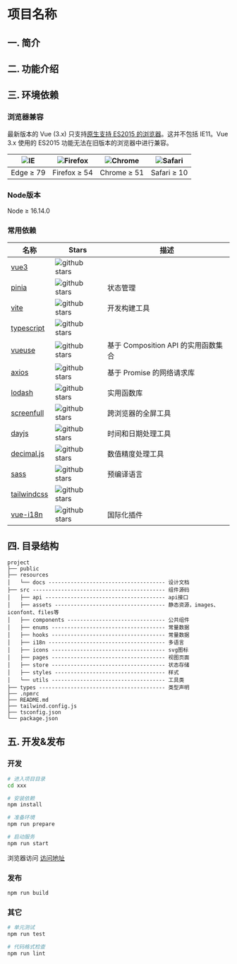 # 项目名称

## 一. 简介

<!--项目定位、简介-->

## 二. 功能介绍

<!--基本功能介绍-->

<!--使用说明-->

<!--更详细点可以说明软件的基本原理-->

## 三. 环境依赖

### 浏览器兼容

最新版本的 Vue (3.x) 只支持[原生支持 ES2015 的浏览器](https://caniuse.com/es6)。这并不包括 IE11。Vue 3.x 使用的 ES2015 功能无法在旧版本的浏览器中进行兼容。

| ![IE](https://cdn.jsdelivr.net/npm/@browser-logos/edge/edge_32x32.png) | ![Firefox](https://cdn.jsdelivr.net/npm/@browser-logos/firefox/firefox_32x32.png) | ![Chrome](https://cdn.jsdelivr.net/npm/@browser-logos/chrome/chrome_32x32.png) | ![Safari](https://cdn.jsdelivr.net/npm/@browser-logos/safari/safari_32x32.png) |
| ---------------------------------------------------------------------- | --------------------------------------------------------------------------------- | ------------------------------------------------------------------------------ | ------------------------------------------------------------------------------ |
| Edge ≥ 79                                                              | Firefox ≥ 54                                                                      | Chrome ≥ 51                                                                    | Safari ≥ 10                                                                    |

### Node版本

Node ≥ 16.14.0

### 常用依赖

| 名称                                                                  | Stars                                                                             | 描述                         |
| ------------------------------------------------------------------- | --------------------------------------------------------------------------------- | -------------------------- |
| [vue3](https://cn.vuejs.org/guide/introduction.html)                | ![github stars](https://img.shields.io/github/stars/vuejs/core.svg)               |                            |
| [pinia](https://pinia.web3doc.top/introduction.html)                | ![github stars](https://img.shields.io/github/stars/vuejs/pinia.svg)              | 状态管理                       |
| [vite](https://cn.vitejs.dev/guide/)                                | ![github stars](https://img.shields.io/github/stars/vitejs/vite.svg)              | 开发构建工具                     |
| [typescript](https://github.com/Microsoft/TypeScript)               | ![github stars](https://img.shields.io/github/stars/Microsoft/TypeScript.svg)     |                            |
| [vueuse](https://vueuse.org/guide/)                                 | ![github stars](https://img.shields.io/github/stars/vueuse/vueuse.svg)            | 基于 Composition API 的实用函数集合 |
| [axios](https://www.axios-http.cn/docs/intro)                       | ![github stars](https://img.shields.io/github/stars/axios/axios.svg)              | 基于 Promise 的网络请求库          |
| [lodash](https://www.lodashjs.com/)                                 | ![github stars](https://img.shields.io/github/stars/lodash/lodash.svg)            | 实用函数库                      |
| [screenfull](https://github.com/sindresorhus/screenfull)            | ![github stars](https://img.shields.io/github/stars/sindresorhus/screenfull.svg)  | 跨浏览器的全屏工具                  |
| [dayjs](https://day.js.org/docs/zh-CN/installation/installation)    | ![github stars](https://img.shields.io/github/stars/iamkun/dayjs.svg)             | 时间和日期处理工具                  |
| [decimal.js](https://lixingwu.gitee.io/decimal.js_cn/cn/index.html) | ![github stars](https://img.shields.io/github/stars/MikeMcl/decimal.js.svg)       | 数值精度处理工具                   |
| [sass](https://www.sasscss.com/documentation)                       | ![github stars](https://img.shields.io/github/stars/sass/dart-sass.svg)           | 预编译语言                      |
| [tailwindcss](https://tailwindcss.com/docs/installation)            | ![github stars](https://img.shields.io/github/stars/tailwindlabs/tailwindcss.svg) |                            |
| [vue-i18n](https://vue-i18n.intlify.dev/guide/)                     | ![github stars](https://img.shields.io/github/stars/kazupon/vue-i18n.svg)         | 国际化插件                      |

## 四. 目录结构

```
project
├── public
├── resources
│   └── docs ------------------------------------- 设计文档
├── src ------------------------------------------ 组件源码
│   ├── api -------------------------------------- api接口
│   ├── assets ----------------------------------- 静态资源，images、iconfont、files等
│   ├── components ------------------------------- 公共组件
│   ├── enums ------------------------------------ 常量数据
│   ├── hooks ------------------------------------ 常量数据
│   ├── i18n ------------------------------------- 多语言 
│   ├── icons ------------------------------------ svg图标
│   ├── pages ------------------------------------ 视图页面
│   ├── store ------------------------------------ 状态存储
│   ├── styles ----------------------------------- 样式
│   └── utils ------------------------------------ 工具类
├── types ---------------------------------------- 类型声明
├── .npmrc
├── README.md
├── tailwind.config.js
├── tsconfig.json
└── package.json
```

## 五. 开发&发布

### 开发

```bash
# 进入项目目录
cd xxx

# 安装依赖
npm install

# 准备环境
npm run prepare

# 启动服务
npm run start
```

<!--列出所有页面的入口链接-->

浏览器访问 [访问地址](http://localhost:8003/)

### 发布

```bash
npm run build
```

### 其它

```bash
# 单元测试
npm run test

# 代码格式检查
npm run lint
```
